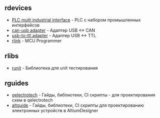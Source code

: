 ## rdevices

- [PLC multi industrial interface](https://github.com/RoboticsHardwareSolutions/rPLC-mii-hardware) - PLC с набором промышленных интерфейсов
- [can-usb adapter](https://github.com/RoboticsHardwareSolutions/rcan-usb-hardware) - Адаптер USB <-> CAN
- [usb-to-ttl adapter](https://github.com/RoboticsHardwareSolutions/rusb2ttl-hardware) - Адаптер USB <-> TTL
- [rlink](https://github.com/RoboticsHardwareSolutions/rlink) - MCU Programmer


## rlibs
- [runit](https://github.com/RoboticsHardwareSolutions/runit) - Библиотека для unit тестирования


## rguides

- [qelectrotech](https://github.com/RoboticsHardwareSolutions/qguide) - Гайды, библиотеки, CI скрипты - для проектирования схем в qelectrotech
- [altguide](https://github.com/RoboticsHardwareSolutions/altguide) - Гайды, библиотеки, CI скрипты для проектированию электронных устройств в AltiumDesigner
